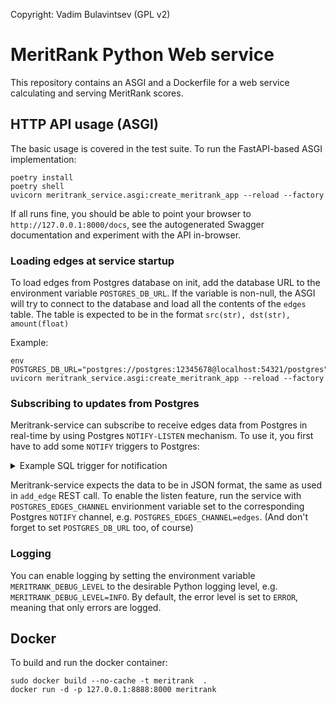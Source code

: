 Copyright: Vadim Bulavintsev (GPL v2)

# MeritRank Python Web service

This repository contains an ASGI and a Dockerfile for a web service calculating and serving MeritRank scores.

## HTTP API usage (ASGI)
The basic usage is covered in the test suite. 
To run the FastAPI-based ASGI implementation:
```commandline
poetry install
poetry shell
uvicorn meritrank_service.asgi:create_meritrank_app --reload --factory
```
If all runs fine, you should be able to point your browser 
to `http://127.0.0.1:8000/docs`, see the autogenerated Swagger documentation
and experiment with the API in-browser.

### Loading edges at service startup
To load edges from Postgres database on init, add the database URL to
the environment variable `POSTGRES_DB_URL`. If the variable is non-null, 
the ASGI will try to connect to the database and load all the contents
of the `edges` table. The table is expected to be in the format `src(str), dst(str), amount(float)`

Example:
```commandline
env POSTGRES_DB_URL="postgres://postgres:12345678@localhost:54321/postgres" uvicorn meritrank_service.asgi:create_meritrank_app --reload --factory

```

### Subscribing to updates from Postgres
Meritrank-service can subscribe to receive edges data from Postgres in real-time by using Postgres `NOTIFY-LISTEN` mechanism.
To use it, you first have to add some `NOTIFY` triggers to Postgres:
   <details>
     <summary> Example SQL trigger for notification </summary>

```SQL
CREATE OR REPLACE FUNCTION notify_trigger() RETURNS trigger AS $$
DECLARE
    json_message text;
BEGIN
    -- Serialize the tuple into a JSON string
    json_message := row_to_json(row(NEW.src, NEW.dest, NEW.weight))::text;
    
    -- Notify the channel with the JSON string
    PERFORM pg_notify('edges', json_message);
    
    -- Return the new row to indicate a successful operation
    RETURN NEW;
END;
$$ LANGUAGE plpgsql;

CREATE TRIGGER my_trigger
AFTER INSERT OR UPDATE ON my_table
FOR EACH ROW EXECUTE FUNCTION notify_trigger();
```

 </details>

Meritrank-service expects the data to be in JSON format, the same as used in `add_edge` REST call.
To enable the listen feature, run the service with
`POSTGRES_EDGES_CHANNEL` envirionment variable set to the corresponding
Postgres `NOTIFY` channel, e.g. `POSTGRES_EDGES_CHANNEL=edges`. (And don't forget to set `POSTGRES_DB_URL` too, of course)


### Logging
You can enable logging by setting the environment variable `MERITRANK_DEBUG_LEVEL` to the desirable Python logging level, e.g. `MERITRANK_DEBUG_LEVEL=INFO`. By default, the error level is set to `ERROR`, meaning that only errors are logged.


## Docker
To build and run the docker container:

```commandline
sudo docker build --no-cache -t meritrank  .
docker run -d -p 127.0.0.1:8888:8000 meritrank
```

